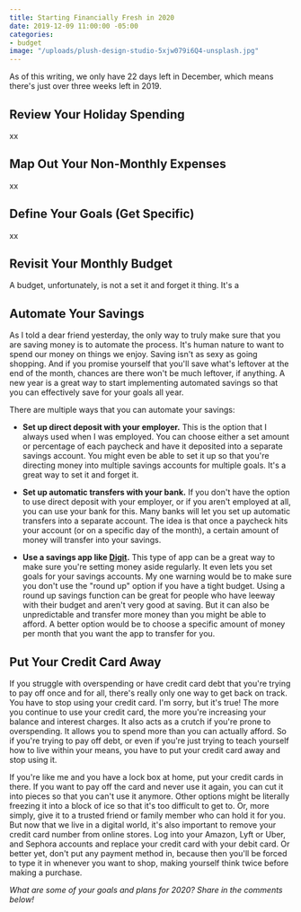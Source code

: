 ```yaml
---
title: Starting Financially Fresh in 2020
date: 2019-12-09 11:00:00 -05:00
categories:
- budget
image: "/uploads/plush-design-studio-5xjw079i6Q4-unsplash.jpg"
---
```


As of this writing, we only have 22 days left in December, which means there's just over three weeks left in 2019. 

## Review Your Holiday Spending

xx

## Map Out Your Non-Monthly Expenses

xx

## Define Your Goals (Get Specific)

xx

## Revisit Your Monthly Budget

A budget, unfortunately, is not a set it and forget it thing. It's a 

## Automate Your Savings

As I told a dear friend yesterday, the only way to truly make sure that you are saving money is to automate the process. It's human nature to want to spend our money on things we enjoy. Saving isn't as sexy as going shopping. And if you promise yourself that you'll save what's leftover at the end of the month, chances are there won't be much leftover, if anything. A new year is a great way to start implementing automated savings so that you can effectively save for your goals all year.

There are multiple ways that you can automate your savings:

* **Set up direct deposit with your employer.** This is the option that I always used when I was employed. You can choose either a set amount or percentage of each paycheck and have it deposited into a separate savings account. You might even be able to set it up so that you're directing money into multiple savings accounts for multiple goals. It's a great way to set it and forget it. 

* **Set up automatic transfers with your bank.** If you don't have the option to use direct deposit with your employer, or if you aren't employed at all, you can use your bank for this. Many banks will let you set up automatic transfers into a separate account. The idea is that once a paycheck hits your account (or on a specific day of the month), a certain amount of money will transfer into your savings. 

* **Use a savings app like [Digit](https://digit.co/).** This type of app can be a great way to make sure you're setting money aside regularly. It even lets you set goals for your savings accounts. My one warning would be to make sure you don't use the "round up" option if you have a tight budget. Using a round up savings function can be great for people who have leeway with their budget and aren't very good at saving. But it can also be unpredictable and transfer more money than you might be able to afford. A better option would be to choose a specific amount of money per month that you want the app to transfer for you.

## Put Your Credit Card Away

If you struggle with overspending or have credit card debt that you're trying to pay off once and for all, there's really only one way to get back on track. You have to stop using your credit card. I'm sorry, but it's true! The more you continue to use your credit card, the more you're increasing your balance and interest charges. It also acts as a crutch if you're prone to overspending. It allows you to spend more than you can actually afford. So if you're trying to pay off debt, or even if you're just trying to teach yourself how to live within your means, you have to put your credit card away and stop using it. 

If you're like me and you have a lock box at home, put your credit cards in there. If you want to pay off the card and never use it again, you can cut it into pieces so that you can't use it anymore. Other options might be literally freezing it into a block of ice so that it's too difficult to get to. Or, more simply, give it to a trusted friend or family member who can hold it for you. But now that we live in a digital world, it's also important to remove your credit card number from online stores. Log into your Amazon, Lyft or Uber, and Sephora accounts and replace your credit card with your debit card. Or better yet, don't put any payment method in, because then you'll be forced to type it in whenever you want to shop, making yourself think twice before making a purchase.

*What are some of your goals and plans for 2020? Share in the comments below!*